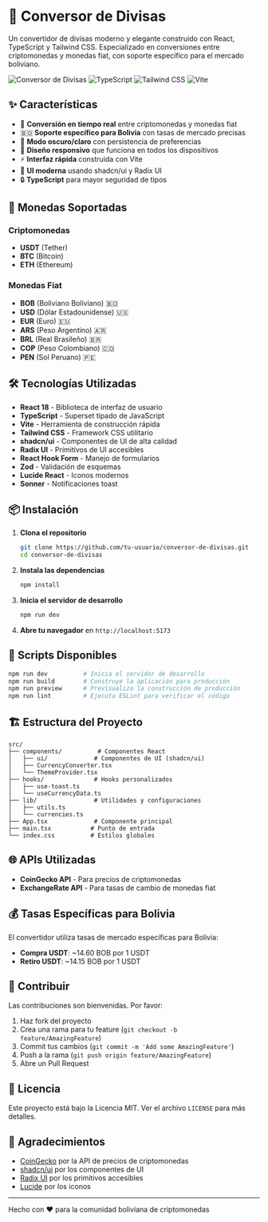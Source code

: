 # 💱 Conversor de Divisas

Un convertidor de divisas moderno y elegante construido con React, TypeScript y Tailwind CSS. Especializado en conversiones entre criptomonedas y monedas fiat, con soporte específico para el mercado boliviano.

![Conversor de Divisas](https://img.shields.io/badge/React-18-blue)
![TypeScript](https://img.shields.io/badge/TypeScript-5.5-blue)
![Tailwind CSS](https://img.shields.io/badge/Tailwind-3.4-blue)
![Vite](https://img.shields.io/badge/Vite-5.4-purple)

## ✨ Características

- 🔄 **Conversión en tiempo real** entre criptomonedas y monedas fiat
- 🇧🇴 **Soporte específico para Bolivia** con tasas de mercado precisas
- 🌙 **Modo oscuro/claro** con persistencia de preferencias
- 📱 **Diseño responsivo** que funciona en todos los dispositivos
- ⚡ **Interfaz rápida** construida con Vite
- 🎨 **UI moderna** usando shadcn/ui y Radix UI
- 🔒 **TypeScript** para mayor seguridad de tipos

## 🚀 Monedas Soportadas

### Criptomonedas
- **USDT** (Tether)
- **BTC** (Bitcoin)
- **ETH** (Ethereum)

### Monedas Fiat
- **BOB** (Boliviano Boliviano) 🇧🇴
- **USD** (Dólar Estadounidense) 🇺🇸
- **EUR** (Euro) 🇪🇺
- **ARS** (Peso Argentino) 🇦🇷
- **BRL** (Real Brasileño) 🇧🇷
- **COP** (Peso Colombiano) 🇨🇴
- **PEN** (Sol Peruano) 🇵🇪

## 🛠️ Tecnologías Utilizadas

- **React 18** - Biblioteca de interfaz de usuario
- **TypeScript** - Superset tipado de JavaScript
- **Vite** - Herramienta de construcción rápida
- **Tailwind CSS** - Framework CSS utilitario
- **shadcn/ui** - Componentes de UI de alta calidad
- **Radix UI** - Primitivos de UI accesibles
- **React Hook Form** - Manejo de formularios
- **Zod** - Validación de esquemas
- **Lucide React** - Iconos modernos
- **Sonner** - Notificaciones toast

## 📦 Instalación

1. **Clona el repositorio**
   ```bash
   git clone https://github.com/tu-usuario/conversor-de-divisas.git
   cd conversor-de-divisas
   ```

2. **Instala las dependencias**
   ```bash
   npm install
   ```

3. **Inicia el servidor de desarrollo**
   ```bash
   npm run dev
   ```

4. **Abre tu navegador** en `http://localhost:5173`

## 🔧 Scripts Disponibles

```bash
npm run dev          # Inicia el servidor de desarrollo
npm run build        # Construye la aplicación para producción
npm run preview      # Previsualiza la construcción de producción
npm run lint         # Ejecuta ESLint para verificar el código
```

## 🏗️ Estructura del Proyecto

```
src/
├── components/          # Componentes React
│   ├── ui/             # Componentes de UI (shadcn/ui)
│   ├── CurrencyConverter.tsx
│   └── ThemeProvider.tsx
├── hooks/              # Hooks personalizados
│   ├── use-toast.ts
│   └── useCurrencyData.ts
├── lib/                # Utilidades y configuraciones
│   ├── utils.ts
│   └── currencies.ts
├── App.tsx             # Componente principal
├── main.tsx           # Punto de entrada
└── index.css          # Estilos globales
```

## 🌐 APIs Utilizadas

- **CoinGecko API** - Para precios de criptomonedas
- **ExchangeRate API** - Para tasas de cambio de monedas fiat

## 💰 Tasas Específicas para Bolivia

El convertidor utiliza tasas de mercado específicas para Bolivia:
- **Compra USDT**: ~14.60 BOB por 1 USDT
- **Retiro USDT**: ~14.15 BOB por 1 USDT

## 🤝 Contribuir

Las contribuciones son bienvenidas. Por favor:

1. Haz fork del proyecto
2. Crea una rama para tu feature (`git checkout -b feature/AmazingFeature`)
3. Commit tus cambios (`git commit -m 'Add some AmazingFeature'`)
4. Push a la rama (`git push origin feature/AmazingFeature`)
5. Abre un Pull Request

## 📄 Licencia

Este proyecto está bajo la Licencia MIT. Ver el archivo `LICENSE` para más detalles.

## 🙏 Agradecimientos

- [CoinGecko](https://www.coingecko.com) por la API de precios de criptomonedas
- [shadcn/ui](https://ui.shadcn.com) por los componentes de UI
- [Radix UI](https://www.radix-ui.com) por los primitivos accesibles
- [Lucide](https://lucide.dev) por los iconos

---

Hecho con ❤️ para la comunidad boliviana de criptomonedas